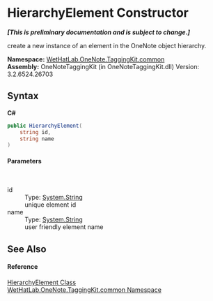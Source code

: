 # HierarchyElement Constructor 
 _**\[This is preliminary documentation and is subject to change.\]**_

create a new instance of an element in the OneNote object hierarchy.

**Namespace:**&nbsp;<a href="bcdbab9c-63d1-48a4-6937-af53fb8d9a55">WetHatLab.OneNote.TaggingKit.common</a><br />**Assembly:**&nbsp;OneNoteTaggingKit (in OneNoteTaggingKit.dll) Version: 3.2.6524.26703

## Syntax

**C#**<br />
``` C#
public HierarchyElement(
	string id,
	string name
)
```


#### Parameters
&nbsp;<dl><dt>id</dt><dd>Type: <a href="http://msdn2.microsoft.com/en-us/library/s1wwdcbf" target="_blank">System.String</a><br />unique element id</dd><dt>name</dt><dd>Type: <a href="http://msdn2.microsoft.com/en-us/library/s1wwdcbf" target="_blank">System.String</a><br />user friendly element name</dd></dl>

## See Also


#### Reference
<a href="53655187-c57d-b180-5c2d-3be20b06ba43">HierarchyElement Class</a><br /><a href="bcdbab9c-63d1-48a4-6937-af53fb8d9a55">WetHatLab.OneNote.TaggingKit.common Namespace</a><br />